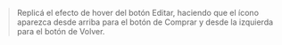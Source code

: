 > Replicá el efecto de hover del botón Editar, haciendo que el ícono aparezca desde arriba para el botón de Comprar y desde la izquierda para el botón de Volver.
